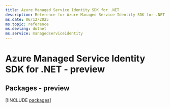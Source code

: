```yaml
---
title: Azure Managed Service Identity SDK for .NET
description: Reference for Azure Managed Service Identity SDK for .NET
ms.date: 06/12/2025
ms.topic: reference
ms.devlang: dotnet
ms.service: managedserviceidentity
---
```

# Azure Managed Service Identity SDK for .NET - preview
## Packages - preview
[!INCLUDE [packages](managed-service-identity-index.md)]